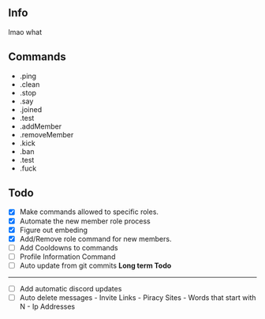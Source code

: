 Info
------
lmao what

**Commands**
------
* .ping
* .clean
* .stop
* .say
* .joined
* .test
* .addMember
* .removeMember
* .kick
* .ban
* .test
* .fuck

**Todo**
------
- [x] Make commands allowed to specific roles.
- [x] Automate the new member role process
- [x] Figure out embeding
- [x] Add/Remove role command for new members.
- [ ] Add Cooldowns to commands
- [ ] Profile Information Command
- [ ] Auto update from git commits
**Long term Todo**
------
- [ ] Add automatic discord updates
- [ ] Auto delete messages
         - Invite Links
         - Piracy Sites
         - Words that start with N
         - Ip Addresses

